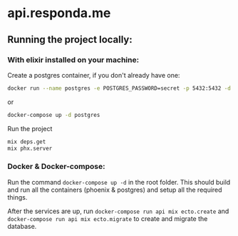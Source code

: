 # api.responda.me

## Running the project locally:

### With elixir installed on your machine:

Create a postgres container, if you don't already have one:

```sh
docker run --name postgres -e POSTGRES_PASSWORD=secret -p 5432:5432 -d postgres
```

or 

```sh
docker-compose up -d postgres
```

Run the project
```sh
mix deps.get
mix phx.server
```

### Docker & Docker-compose:

Run the command `docker-compose up -d` in the root folder. This should build and run all the containers (phoenix & postgres) and setup all the required things.

After the services are up, run `docker-compose run api mix ecto.create` and `docker-compose run api mix ecto.migrate` to create and migrate the database.

